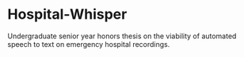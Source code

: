 # Hospital-Whisper
Undergraduate senior year honors thesis on the viability of automated speech to text on emergency hospital recordings.
